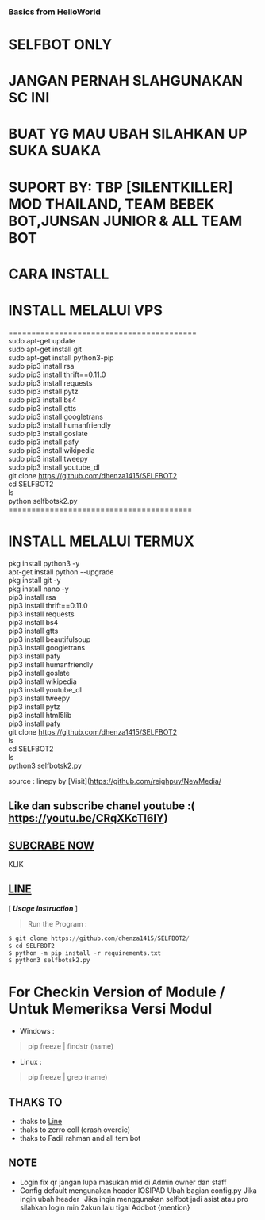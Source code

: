 ### Basics from HelloWorld

# SELFBOT ONLY<br>
# JANGAN PERNAH SLAHGUNAKAN SC INI<br>
# BUAT YG MAU UBAH SILAHKAN UP SUKA SUAKA<br>
# SUPORT BY: TBP [SILENTKILLER] MOD THAILAND, TEAM BEBEK BOT,JUNSAN JUNIOR & ALL TEAM BOT<br>

# CARA INSTALL

# INSTALL MELALUI VPS<br>
========================================= <br>
sudo apt-get update<br>
sudo apt-get install git<br>
sudo apt-get install python3-pip<br>
sudo pip3 install rsa<br>
sudo pip3 install thrift==0.11.0<br>
sudo pip3 install requests<br>
sudo pip3 install pytz<br>
sudo pip3 install bs4<br>
sudo pip3 install gtts<br>
sudo pip3 install googletrans<br>
sudo pip3 install humanfriendly<br>
sudo pip3 install goslate<br>
sudo pip3 install pafy<br>
sudo pip3 install wikipedia<br>
sudo pip3 install tweepy<br>
sudo pip3 install youtube_dl<br>
git clone https://github.com/dhenza1415/SELFBOT2<br>
cd SELFBOT2<br>
ls<br>
python selfbotsk2.py<br>
======================================== <br>

# INSTALL MELALUI TERMUX<br>

pkg install python3 -y<br>
apt-get install python --upgrade<br>
pkg install git -y<br>
pkg install nano -y<br>
pip3 install rsa<br>
pip3 install thrift==0.11.0<br>
pip3 install requests<br>
pip3 install bs4<br>
pip3 install gtts<br>
pip3 install beautifulsoup<br>
pip3 install googletrans<br>
pip3 install pafy<br>
pip3 install humanfriendly<br>
pip3 install goslate<br>
pip3 install wikipedia<br>
pip3 install youtube_dl<br>
pip3 install tweepy<br>
pip3 install pytz<br>
pip3 install html5lib<br>
pip3 install pafy<br>
git clone https://github.com/dhenza1415/SELFBOT2<br>
ls<br>
cd SELFBOT2<br>
ls<br>
python3 selfbotsk2.py<br>

source : linepy by [Visit](https://github.com/reighpuy/NewMedia/
## Like dan subscribe chanel youtube :( https://youtu.be/CRqXKcTl6IY)<br>
## [SUBCRABE NOW](https://www.youtube.com/channel/UCNLejYy84XyUX8qcDropXMw)
KLIK
## [LINE](http://line.me/ti/p/~teambotprotect)


[ ***Usage Instruction*** ]

> Run the Program :
```python
$ git clone https://github.com/dhenza1415/SELFBOT2/
$ cd SELFBOT2
$ python -m pip install -r requirements.txt
$ python3 selfbotsk2.py
```

# For Checkin Version of Module / Untuk Memeriksa Versi Modul

- Windows :
 > pip freeze | findstr (name)

- Linux :
 > pip freeze | grep (name)

## THAKS TO 
 - thaks to [Line](https://line.me/ti/p/~yapuy)
 - thaks to zerro coll (crash overdie)
 - thaks to Fadil rahman and all tem bot
## NOTE
 - Login fix qr jangan lupa masukan mid di Admin owner dan staff
 - Config default mengunakan header IOSIPAD Ubah bagian config.py Jika ingin ubah header
 -Jika ingin menggunakan selfbot jadi asist atau pro silahkan login min 2akun lalu tigal Addbot {mention}
